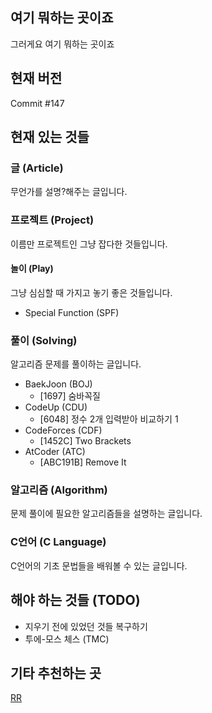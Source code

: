 ## 여기 뭐하는 곳이죠
그러게요 여기 뭐하는 곳이죠

## 현재 버전
Commit #147

## 현재 있는 것들

### 글 (Article)
무언가를 설명?해주는 글입니다.

### 프로젝트 (Project)
이름만 프로젝트인 그냥 잡다한 것들입니다.

#### 놀이 (Play)
그냥 심심할 때 가지고 놓기 좋은 것들입니다.
- Special Function (SPF)

### 풀이 (Solving)
알고리즘 문제를 풀이하는 글입니다.
- BaekJoon (BOJ)
    - \[1697\] 숨바꼭질
- CodeUp (CDU)
    - \[6048\] 정수 2개 입력받아 비교하기 1
- CodeForces (CDF)
    - \[1452C\] Two Brackets
- AtCoder (ATC)
    - \[ABC191B\] Remove It

### 알고리즘 (Algorithm)
문제 풀이에 필요한 알고리즘들을 설명하는 글입니다.

### C언어 (C Language)
C언어의 기초 문법들을 배워볼 수 있는 글입니다.

## 해야 하는 것들 (TODO)
- 지우기 전에 있었던 것들 복구하기
- 투에-모스 체스 (TMC)

## 기타 추천하는 곳
[RR](https://www.youtube.com/watch?v=dQw4w9WgXcQ)